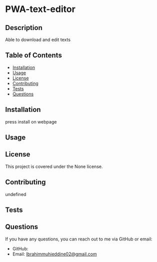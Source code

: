 # PWA-text-editor
  
  ## Description
  Able to download and edit texts
  
  ## Table of Contents
  - [Installation](#installation)
  - [Usage](#usage)
  - [License](#license)
  - [Contributing](#contributing)
  - [Tests](#tests)
  - [Questions](#questions)
  
  ## Installation
  press install on webpage
  
  ## Usage
  
  
  ## License
  This project is covered under the None license.
  
  ## Contributing
  undefined
  
  ## Tests
  
  
  ## Questions
  If you have any questions, you can reach out to me via GitHub or email:
  - GitHub: [](https://github.com/Ibrahim9166)
  - Email: Ibrahimmuhieddine02@gmail.com